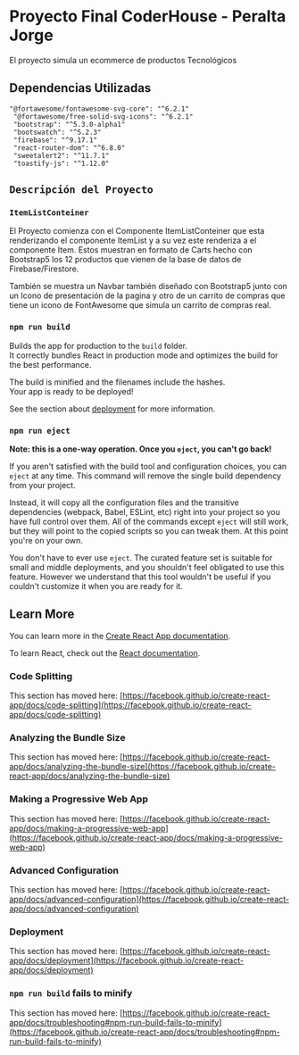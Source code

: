 # Proyecto Final CoderHouse - Peralta Jorge

El proyecto simula un ecommerce de productos Tecnológicos

## Dependencias Utilizadas

```
"@fortawesome/fontawesome-svg-core": "^6.2.1"
 "@fortawesome/free-solid-svg-icons": "^6.2.1"
 "bootstrap": "^5.3.0-alpha1"
 "bootswatch": "^5.2.3"
 "firebase": "^9.17.1"
 "react-router-dom": "^6.8.0"
 "sweetalert2": "^11.7.1"
 "toastify-js": "^1.12.0"
```

## `Descripción del Proyecto`

### `ItemListConteiner`

El Proyecto comienza con el Componente ItemListConteiner que esta renderizando el componente ItemList y a su vez este renderiza a el componente Item.
Estos muestran en formato de Carts hecho con Bootstrap5 los 12 productos que vienen de la base de datos de Firebase/Firestore.

También se muestra un Navbar también diseñado con Bootstrap5 junto con un Icono de presentación de la pagina y otro de un carrito de compras que tiene un icono de 
FontAwesome que simula un carrito de compras real.

### `npm run build`

Builds the app for production to the `build` folder.\
It correctly bundles React in production mode and optimizes the build for the best performance.

The build is minified and the filenames include the hashes.\
Your app is ready to be deployed!

See the section about [deployment](https://facebook.github.io/create-react-app/docs/deployment) for more information.

### `npm run eject`

**Note: this is a one-way operation. Once you `eject`, you can't go back!**

If you aren't satisfied with the build tool and configuration choices, you can `eject` at any time. This command will remove the single build dependency from your project.

Instead, it will copy all the configuration files and the transitive dependencies (webpack, Babel, ESLint, etc) right into your project so you have full control over them. All of the commands except `eject` will still work, but they will point to the copied scripts so you can tweak them. At this point you're on your own.

You don't have to ever use `eject`. The curated feature set is suitable for small and middle deployments, and you shouldn't feel obligated to use this feature. However we understand that this tool wouldn't be useful if you couldn't customize it when you are ready for it.

## Learn More

You can learn more in the [Create React App documentation](https://facebook.github.io/create-react-app/docs/getting-started).

To learn React, check out the [React documentation](https://reactjs.org/).

### Code Splitting

This section has moved here: [https://facebook.github.io/create-react-app/docs/code-splitting](https://facebook.github.io/create-react-app/docs/code-splitting)

### Analyzing the Bundle Size

This section has moved here: [https://facebook.github.io/create-react-app/docs/analyzing-the-bundle-size](https://facebook.github.io/create-react-app/docs/analyzing-the-bundle-size)

### Making a Progressive Web App

This section has moved here: [https://facebook.github.io/create-react-app/docs/making-a-progressive-web-app](https://facebook.github.io/create-react-app/docs/making-a-progressive-web-app)

### Advanced Configuration

This section has moved here: [https://facebook.github.io/create-react-app/docs/advanced-configuration](https://facebook.github.io/create-react-app/docs/advanced-configuration)

### Deployment

This section has moved here: [https://facebook.github.io/create-react-app/docs/deployment](https://facebook.github.io/create-react-app/docs/deployment)

### `npm run build` fails to minify

This section has moved here: [https://facebook.github.io/create-react-app/docs/troubleshooting#npm-run-build-fails-to-minify](https://facebook.github.io/create-react-app/docs/troubleshooting#npm-run-build-fails-to-minify)
